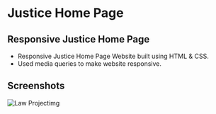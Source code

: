 # Justice Home Page

## Responsive Justice Home Page
 - Responsive Justice Home Page  Website built using HTML & CSS.
 - Used media queries to make website responsive. 
 
 ## Screenshots

![Law Projectimg](https://user-images.githubusercontent.com/110158807/183226489-df020139-2c3b-406b-ad2d-74e840a947da.png)
